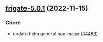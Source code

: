 

## [frigate-5.0.1](https://github.com/truecharts/charts/compare/frigate-5.0.0...frigate-5.0.1) (2022-11-15)

### Chore

- update helm general non-major ([#4463](https://github.com/truecharts/charts/issues/4463))
  
  